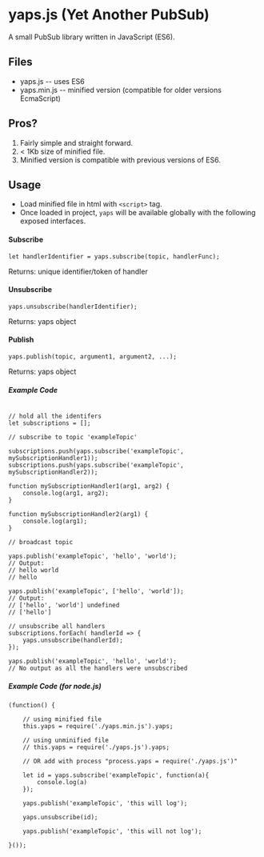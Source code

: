 # yaps.js (Yet Another PubSub)

A small PubSub library written in JavaScript (ES6).

## Files
* yaps.js -- uses ES6
* yaps.min.js -- minified version (compatible for older versions EcmaScript)

## Pros?
1. Fairly simple and straight forward.
2. < 1Kb  size of minified file.
3. Minified version is compatible with previous versions of ES6.

## Usage

- Load minified file in html with `<script>` tag.
- Once loaded in project, `yaps` will be available globally with the following exposed interfaces.

#### Subscribe

```
let handlerIdentifier = yaps.subscribe(topic, handlerFunc);
```

Returns: unique identifier/token of handler

#### Unsubscribe

```
yaps.unsubscribe(handlerIdentifier);
```

Returns: yaps object

#### Publish

```
yaps.publish(topic, argument1, argument2, ...);
```

Returns: yaps object


##### Example Code

```

// hold all the identifers
let subscriptions = [];

// subscribe to topic 'exampleTopic'

subscriptions.push(yaps.subscribe('exampleTopic', mySubscriptionHandler1));
subscriptions.push(yaps.subscribe('exampleTopic', mySubscriptionHandler2));

function mySubscriptionHandler1(arg1, arg2) {
    console.log(arg1, arg2);
}

function mySubscriptionHandler2(arg1) {
    console.log(arg1);
}

// broadcast topic

yaps.publish('exampleTopic', 'hello', 'world');
// Output: 
// hello world
// hello

yaps.publish('exampleTopic', ['hello', 'world']);
// Output: 
// ['hello', 'world'] undefined
// ['hello']

// unsubscribe all handlers
subscriptions.forEach( handlerId => {
    yaps.unsubscribe(handlerId);
});

yaps.publish('exampleTopic', 'hello', 'world');
// No output as all the handlers were unsubscribed

```

##### Example Code (for node.js)

```
(function() {

    // using minified file
    this.yaps = require('./yaps.min.js').yaps;
    
    // using unminified file
    // this.yaps = require('./yaps.js').yaps;
    
    // OR add with process "process.yaps = require('./yaps.js')"
    
    let id = yaps.subscribe('exampleTopic', function(a){
        console.log(a)
    });

    yaps.publish('exampleTopic', 'this will log');

    yaps.unsubscribe(id);

    yaps.publish('exampleTopic', 'this will not log');

}());
```